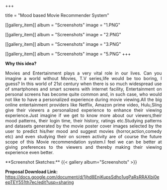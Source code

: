 +++


title = "Mood based Movie Recommender System"


[[gallery_item]]
album = "Screenshots"
image = "1.PNG"

[[gallery_item]]
album = "Screenshots"
image = "2.PNG"

[[gallery_item]]
album = "Screenshots"
image = "3.PNG"

[[gallery_item]]
album = "Screenshots"
image = "5.PNG"
+++

**Why this idea?**
<p align="justify">
Movies and Entertainment plays a very vital role in our lives. Can you imagine a world without Movies, T.V series,life would be too boring, I guess? In this world of 21st century when there is so much widespread use of smartphones and smart screens with internet facility, Entertainment on personal screens has become quite common and, in such case, who would not like to have a personalized experience during movie viewing.All the big online entertainment providers like Netflix, Amazon prime video, Hulu,Sling give their viewers a personalized experience to enhance their viewing experience.Just imagine if we get to know more about our viewers,their mood patterns, their login time, their history, ratings etc.Studying patterns and datasets generated by the movie poster cover images selected by the user to predict his/her mood and suggest movies (horror,action,comedy etc) and even studying their on screen activity are of course the future scope of this Movie recommendation system.I feel we can be better at giving preferences to the viewers and thereby making their viewing experience even better. 

</p>
**Screenshot Sketches:**
{{< gallery album="Screenshots" >}}

**Proposal Download Link:**
https://docs.google.com/document/d/1jhd8EnjKupsSdho1ugPaRsRRAXbi0eepTEY551th7ec/edit?usp=sharing

